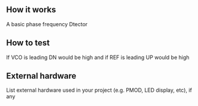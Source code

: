 <!---

This file is used to generate your project datasheet. Please fill in the information below and delete any unused
sections.

You can also include images in this folder and reference them in the markdown. Each image must be less than
512 kb in size, and the combined size of all images must be less than 1 MB.
-->

## How it works

A basic phase frequency Dtector

## How to test

If VCO is leading DN would be high and if REF is leading UP would be high

## External hardware

List external hardware used in your project (e.g. PMOD, LED display, etc), if any
